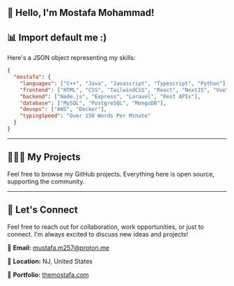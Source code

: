 

## 👋 Hello, I'm Mostafa Mohammad!


## 📊 Import default me :)

Here's a JSON object representing my skills:

```json
{
  "mostafa": {
    "languages": ["C++", "Java", "Javascript", "Typescript", "Python"],
    "frontend": ["HTML", "CSS", "TailwindCSS", "React", "NextJS", "Vue", "NuxtJS"],
    "backend": ["Node.js", "Express", "Laravel", "Rest APIs"],
    "database": ["MySQL", "PostgreSQL", "MongoDB"],
    "devops": ["AWS", "Docker"],
    "typingSpeed": "Over 150 Words Per Minute"
  }
}
```

---

## 👨🏻‍💻 My Projects

Feel free to browse my GitHub projects. Everything here is open source, supporting the community. 

---

## 🤝 Let's Connect

Feel free to reach out for collaboration, work opportunities, or just to connect. I'm always excited to discuss new ideas and projects!

🔹 **Email:** [mustafa.m257@proton.me](mailto:mustafa.m257@proton.me)  

🔹 **Location:** NJ, United States  

🔹 **Portfolio:** [themostafa.com](https://themostafa.com)  

